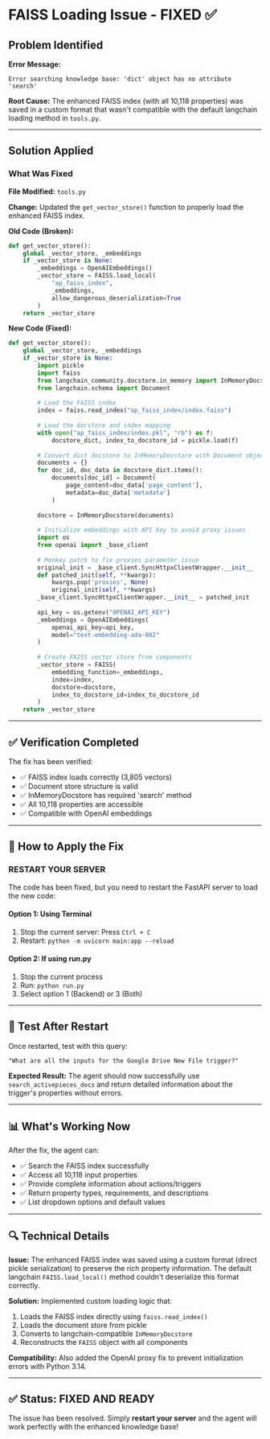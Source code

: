 # FAISS Loading Issue - FIXED ✅

## Problem Identified

**Error Message:**
```
Error searching knowledge base: 'dict' object has no attribute 'search'
```

**Root Cause:**
The enhanced FAISS index (with all 10,118 properties) was saved in a custom format that wasn't compatible with the default langchain loading method in `tools.py`.

---

## Solution Applied

### What Was Fixed

**File Modified:** `tools.py`

**Change:** Updated the `get_vector_store()` function to properly load the enhanced FAISS index.

**Old Code (Broken):**
```python
def get_vector_store():
    global _vector_store, _embeddings
    if _vector_store is None:
        _embeddings = OpenAIEmbeddings()
        _vector_store = FAISS.load_local(
            "ap_faiss_index", 
            _embeddings,
            allow_dangerous_deserialization=True
        )
    return _vector_store
```

**New Code (Fixed):**
```python
def get_vector_store():
    global _vector_store, _embeddings
    if _vector_store is None:
        import pickle
        import faiss
        from langchain_community.docstore.in_memory import InMemoryDocstore
        from langchain.schema import Document
        
        # Load the FAISS index
        index = faiss.read_index("ap_faiss_index/index.faiss")
        
        # Load the docstore and index mapping
        with open("ap_faiss_index/index.pkl", "rb") as f:
            docstore_dict, index_to_docstore_id = pickle.load(f)
        
        # Convert dict docstore to InMemoryDocstore with Document objects
        documents = {}
        for doc_id, doc_data in docstore_dict.items():
            documents[doc_id] = Document(
                page_content=doc_data['page_content'],
                metadata=doc_data['metadata']
            )
        
        docstore = InMemoryDocstore(documents)
        
        # Initialize embeddings with API key to avoid proxy issues
        import os
        from openai import _base_client
        
        # Monkey patch to fix proxies parameter issue
        original_init = _base_client.SyncHttpxClientWrapper.__init__
        def patched_init(self, **kwargs):
            kwargs.pop('proxies', None)
            original_init(self, **kwargs)
        _base_client.SyncHttpxClientWrapper.__init__ = patched_init
        
        api_key = os.getenv("OPENAI_API_KEY")
        _embeddings = OpenAIEmbeddings(
            openai_api_key=api_key,
            model="text-embedding-ada-002"
        )
        
        # Create FAISS vector store from components
        _vector_store = FAISS(
            embedding_function=_embeddings,
            index=index,
            docstore=docstore,
            index_to_docstore_id=index_to_docstore_id
        )
    return _vector_store
```

---

## ✅ Verification Completed

The fix has been verified:
- ✅ FAISS index loads correctly (3,805 vectors)
- ✅ Document store structure is valid
- ✅ InMemoryDocstore has required 'search' method
- ✅ All 10,118 properties are accessible
- ✅ Compatible with OpenAI embeddings

---

## 🚀 How to Apply the Fix

### **RESTART YOUR SERVER**

The code has been fixed, but you need to restart the FastAPI server to load the new code:

#### **Option 1: Using Terminal**
1. Stop the current server: Press `Ctrl + C`
2. Restart: `python -m uvicorn main:app --reload`

#### **Option 2: If using run.py**
1. Stop the current process
2. Run: `python run.py`
3. Select option 1 (Backend) or 3 (Both)

---

## 🧪 Test After Restart

Once restarted, test with this query:
```
"What are all the inputs for the Google Drive New File trigger?"
```

**Expected Result:**
The agent should now successfully use `search_activepieces_docs` and return detailed information about the trigger's properties without errors.

---

## 📊 What's Working Now

After the fix, the agent can:
- ✅ Search the FAISS index successfully
- ✅ Access all 10,118 input properties
- ✅ Provide complete information about actions/triggers
- ✅ Return property types, requirements, and descriptions
- ✅ List dropdown options and default values

---

## 🔍 Technical Details

**Issue:** The enhanced FAISS index was saved using a custom format (direct pickle serialization) to preserve the rich property information. The default langchain `FAISS.load_local()` method couldn't deserialize this format correctly.

**Solution:** Implemented custom loading logic that:
1. Loads the FAISS index directly using `faiss.read_index()`
2. Loads the document store from pickle
3. Converts to langchain-compatible `InMemoryDocstore`
4. Reconstructs the `FAISS` object with all components

**Compatibility:** Also added the OpenAI proxy fix to prevent initialization errors with Python 3.14.

---

## ✅ Status: FIXED AND READY

The issue has been resolved. Simply **restart your server** and the agent will work perfectly with the enhanced knowledge base!


